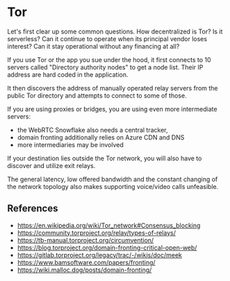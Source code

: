 # Tor

Let's first clear up some common questions. How decentralized is Tor? Is it serverless? Can it continue to operate when its principal vendor loses interest? Can it stay operational without any financing at all?

If you use Tor or the app you sue under the hood, it first connects to 10 servers called "Directory authority nodes" to get a node list. Their IP address are hard coded in the application.

It then discovers the address of manually operated relay servers from the public Tor directory and attempts to connect to some of those.

If you are using proxies or bridges, you are using even more intermediate servers:

* the WebRTC Snowflake also needs a central tracker,
* domain fronting additionally relies on Azure CDN and DNS
* more intermediaries may be involved

If your destination lies outside the Tor network, you will also have to discover and utilize exit relays.

The general latency, low offered bandwidth and the constant changing of the network topology also makes supporting voice/video calls unfeasible.

## References

* https://en.wikipedia.org/wiki/Tor_network#Consensus_blocking
* https://community.torproject.org/relay/types-of-relays/
* https://tb-manual.torproject.org/circumvention/
* https://blog.torproject.org/domain-fronting-critical-open-web/
* https://gitlab.torproject.org/legacy/trac/-/wikis/doc/meek
* https://www.bamsoftware.com/papers/fronting/
* https://wiki.malloc.dog/posts/domain-fronting/

